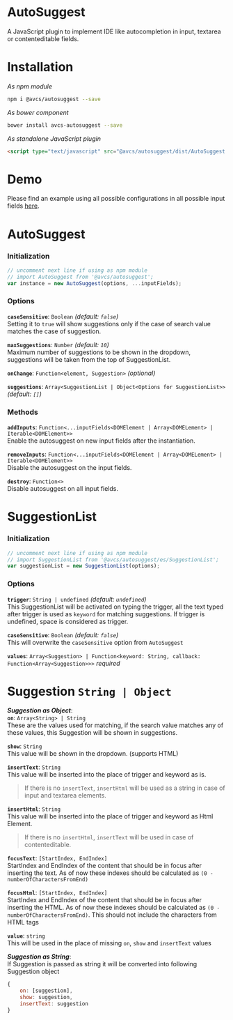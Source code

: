 # AutoSuggest
A JavaScript plugin to implement IDE like autocompletion in input, textarea or contenteditable fields.

# Installation
*As npm module*
```bash
npm i @avcs/autosuggest --save
```

*As bower component*
```bash
bower install avcs-autosuggest --save
```

*As standalone JavaScript plugin*
```html
<script type="text/javascript" src="@avcs/autosuggest/dist/AutoSuggest.js"></script>
```

# Demo
Please find an example using all possible configurations in all possible input fields [here](https://avcs.pro/autosuggest).

# AutoSuggest
### Initialization
```javascript
// uncomment next line if using as npm module
// import AutoSuggest from '@avcs/autosuggest';
var instance = new AutoSuggest(options, ...inputFields);
```

### Options
**`caseSensitive`**: `Boolean` *(default: `false`)*  
Setting it to `true` will show suggestions only if the case of search value matches the case of suggestion.

**`maxSuggestions`**: `Number` *(default: `10`)*  
Maximum number of suggestions to be shown in the dropdown, suggestions will be taken from the top of SuggestionList.

**`onChange`**: `Function<element, Suggestion>` *(optional)*

**`suggestions`**: `Array<SuggestionList | Object<Options for SuggestionList>>` *(default: `[]`)*

### Methods
**`addInputs`**: `Function<...inputFields<DOMElement | Array<DOMELement> | Iterable<DOMElement>>`  
Enable the autosuggest on new input fields after the instantiation.

**`removeInputs`**: `Function<...inputFields<DOMElement | Array<DOMELement> | Iterable<DOMElement>>`  
Disable the autosuggest on the input fields.

**`destroy`**: `Function<>`  
Disable autosuggest on all input fields.

# SuggestionList
### Initialization
```javascript
// uncomment next line if using as npm module
// import SuggestionList from '@avcs/autosuggest/es/SuggestionList';
var suggestionList = new SuggestionList(options);
```

### Options
**`trigger`**: `String | undefined` *(default: `undefined`)*  
This SuggestionList will be activated on typing the trigger, all the text typed after trigger is used as `keyword` for matching suggestions. If trigger is undefined, space is considered as trigger.

**`caseSensitive`**: `Boolean` *(default: `false`)*  
This will overwrite the `caseSensitive` option from `AutoSuggest`

**`values`**: `Array<Suggestion> | Function<keyword: String, callback: Function<Array<Suggestion>>>` *required*

# Suggestion `String | Object`
***Suggestion as Object***:  
**`on`**: `Array<String> | String`  
These are the values used for matching, if the search value matches any of these values, this Suggestion will be shown in suggestions.

**`show`**: `String`  
This value will be shown in the dropdown. (supports HTML)

**`insertText`**: `String`  
This value will be inserted into the place of trigger and keyword as is.
> If there is no `insertText`, `insertHtml` will be used as a string in case of input and textarea elements.

**`insertHtml`**: `String`  
This value will be inserted into the place of trigger and keyword as Html Element.
> If there is no `insertHtml`, `insertText` will be used in case of contenteditable.

**`focusText`**: `[StartIndex, EndIndex]`  
StartIndex and EndIndex of the content that should be in focus after inserting the text. As of now these indexes should be calculated as `(0 - numberOfCharactersFromEnd)`

**`focusHtml`**: `[StartIndex, EndIndex]`  
StartIndex and EndIndex of the content that should be in focus after inserting the HTML. As of now these indexes should be calculated as `(0 - numberOfCharactersFromEnd)`. This should not include the characters from HTML tags

**`value`**: `string`  
This will be used in the place of missing `on`, `show` and `insertText` values

***Suggestion as String***:  
If Suggestion is passed as string it will be converted into following Suggestion object
```javascript
{
    on: [suggestion],
    show: suggestion,
    insertText: suggestion
}
```
